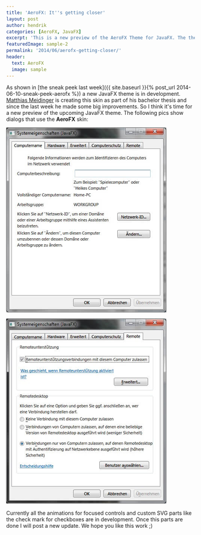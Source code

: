 ```yaml
---
title: 'AeroFX: It''s getting closer'
layout: post
author: hendrik
categories: [AeroFX, JavaFX]
excerpt: 'This is a new preview of the AeroFX Theme for JavaFX. The theme creates a native look and feel for JavaFX applications on Windows.'
featuredImage: sample-2
permalink: '2014/06/aerofx-getting-closer/'
header:
  text: AeroFX
  image: sample
---
```

As shown in [the sneak peek last week]({{ site.baseurl }}{% post_url 2014-06-10-sneak-peek-aerofx %}) a new JavaFX theme is in development. [Matthias Meidinger](http://sigpwr.de) is creating this skin as part of his bachelor thesis and since the last week he made some big improvements. So I think it's time for a new preview of the upcoming JavaFX theme. The following pics show dialogs that use the __AeroFX__ skin:

![1](/assets/posts/guigarage-legacy/j1.jpg)

![5](/assets/posts/guigarage-legacy/j5.jpg)

Currently all the animations for focused controls and custom SVG parts like the check mark for checkboxes are in development. Once this parts are done I will post a new update. We hope you like this work ;)
